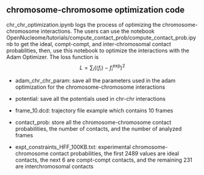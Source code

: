 ## chromosome-chromosome optimization code

chr_chr_optimization.ipynb logs the process of optimizing the chromosome-chromosome interactions. The users can use the notebook OpenNucleome/tutorials/compute_contact_prob/compute_contact_prob.ipynb to get the ideal, compt-compt, and inter-chromosomal contact probablities, then, use this notebook to optimize the interactions with the Adam Optimizer. The loss function is $$L = \sum_i (\left< f_i\right> - f_i^\text{exp})^2$$

- adam_chr_chr_param: save all the parameters used in the adam optimization for the chromosome-chromosome interactions

- potential: save all the potentials used in chr-chr interactions

- frame_10.dcd: trajectory file example which contains 10 frames

- contact_prob: store all the chromosome-chromosome contact probabilities, the number of contacts, and the number of analyzed frames

- expt_constraints_HFF_100KB.txt: experimental chromosome-chromosome contact probabilities, the first 2489 values are ideal contacts, the next 6 are compt-compt contacts, and the remaining 231 are interchromosomal contacts
